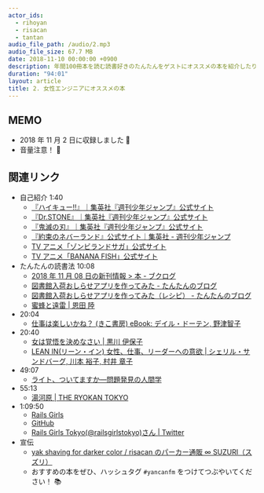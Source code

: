 ```yaml
---
actor_ids:
  - rihoyan
  - risacan
  - tantan
audio_file_path: /audio/2.mp3
audio_file_size: 67.7 MB
date: 2018-11-10 00:00:00 +0900
description: 年間100冊本を読む読書好きのたんたんをゲストにオススメの本を紹介したり、Rails Girlsの感想を話したりしました。
duration: "94:01"
layout: article
title: 2. 女性エンジニアにオススメの本
---
```


## MEMO

- 2018 年 11 月 2 日に収録しました 📆
- 音量注意！ 🚨

## 関連リンク

- 自己紹介 1:40
  - [『ハイキュー\!\!』｜集英社『週刊少年ジャンプ』公式サイト](https://www.shonenjump.com/j/rensai/haikyu.html)
  - [『Dr\.STONE』｜集英社『週刊少年ジャンプ』公式サイト](https://www.shonenjump.com/j/rensai/drstone.html)
  - [『鬼滅の刃』｜集英社『週刊少年ジャンプ』公式サイト](https://www.shonenjump.com/j/rensai/kimetsu.html)
  - [『約束のネバーランド』公式サイト｜集英社 \- 週刊少年ジャンプ](https://sp.shonenjump.com/j/sp_neverland/#/)
  - [TV アニメ「ゾンビランドサガ」公式サイト](https://zombielandsaga.com/)
  - [TV アニメ「BANANA FISH」公式サイト](https://bananafish.tv/)
- たんたんの読書法 10:08
  - [2018 年 11 月 08 日の新刊情報 > 本 \- ブクログ](https://booklog.jp/release)
  - [図書館入荷おしらせアプリを作ってみた \- たんたんのブログ](https://fluflufluffy.hatenablog.com/entry/2017/12/23/180403)
  - [図書館入荷おしらせアプリを作ってみた（レシピ） \- たんたんのブログ](https://fluflufluffy.hatenablog.com/entry/2017/12/23/220709)
  - [蜜蜂と遠雷 \| 恩田 陸](https://www.amazon.co.jp/%E8%9C%9C%E8%9C%82%E3%81%A8%E9%81%A0%E9%9B%B7-%E6%81%A9%E7%94%B0-%E9%99%B8/dp/4344030036/ref=sr_1_1?s=books&ie=UTF8&qid=1541771833&sr=1-1&keywords=%E8%9C%9C%E8%9C%82%E3%81%A8%E9%81%A0%E9%9B%B7)
- 20:04
  - [仕事は楽しいかね？ \(きこ書房\) eBook: デイル・ドーテン, 野津智子](https://www.amazon.co.jp/dp/B00SIM19YS/ref=dp-kindle-redirect?_encoding=UTF8&btkr=1)
- 20:40
  - [女は覚悟を決めなさい \| 黒川 伊保子](https://www.amazon.co.jp/%E5%A5%B3%E3%81%AF%E8%A6%9A%E6%82%9F%E3%82%92%E6%B1%BA%E3%82%81%E3%81%AA%E3%81%95%E3%81%84-%E9%BB%92%E5%B7%9D-%E4%BC%8A%E4%BF%9D%E5%AD%90/dp/4591151689/ref=sr_1_1?ie=UTF8&qid=1541771668&sr=8-1&keywords=%E5%A5%B3%E3%81%AF%E8%A6%9A%E6%82%9F%E3%82%92%E6%B1%BA%E3%82%81%E3%81%AA%E3%81%95%E3%81%84)
  - [LEAN IN\(リーン・イン\) 女性、仕事、リーダーへの意欲 \| シェリル・サンドバーグ, 川本 裕子, 村井 章子](https://www.amazon.co.jp/LEAN-%E3%83%AA%E3%83%BC%E3%83%B3%E3%83%BB%E3%82%A4%E3%83%B3-%E5%A5%B3%E6%80%A7%E3%80%81%E4%BB%95%E4%BA%8B%E3%80%81%E3%83%AA%E3%83%BC%E3%83%80%E3%83%BC%E3%81%B8%E3%81%AE%E6%84%8F%E6%AC%B2-%E3%82%B7%E3%82%A7%E3%83%AA%E3%83%AB%E3%83%BB%E3%82%B5%E3%83%B3%E3%83%89%E3%83%90%E3%83%BC%E3%82%B0/dp/4532318971/ref=sr_1_sc_9?s=books&ie=UTF8&qid=1541771798&sr=1-9-spell&keywords=LEAN+N)
- 49:07
  - [ライト、ついてますか―問題発見の人間学](https://www.amazon.co.jp/%E3%83%A9%E3%82%A4%E3%83%88%E3%80%81%E3%81%A4%E3%81%84%E3%81%A6%E3%81%BE%E3%81%99%E3%81%8B%E2%80%95%E5%95%8F%E9%A1%8C%E7%99%BA%E8%A6%8B%E3%81%AE%E4%BA%BA%E9%96%93%E5%AD%A6-%E3%83%89%E3%83%8A%E3%83%AB%E3%83%89%E3%83%BBC%E3%83%BB%E3%82%B4%E3%83%BC%E3%82%B9/dp/4320023684/ref=sr_1_1?s=books&ie=UTF8&qid=1541771816&sr=1-1&keywords=%E3%83%A9%E3%82%A4%E3%83%88%E3%81%A4%E3%81%84%E3%81%A6%E3%81%BE%E3%81%99%E3%81%8B)
- 55:13
  - [湯河原 \| THE RYOKAN TOKYO](https://www.theryokantokyo.com/)
- 1:09:50
  - [Rails Girls](http://railsgirls.com/)
  - [GitHub](https://github.com/)
  - [Rails Girls Tokyo\(@railsgirlstokyo\)さん \| Twitter](https://twitter.com/railsgirlstokyo)
- 宣伝
  - [yak shaving for darker color / risacan のパーカー通販 ∞ SUZURI（スズリ）](https://suzuri.jp/risacan/802272/hoodie/s/ivygreen)
  - おすすめの本をぜひ、ハッシュタグ `#yancanfm` をつけてつぶやいてください！ 📚
